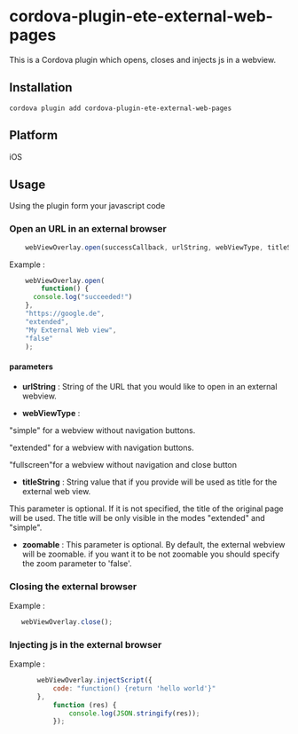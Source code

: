 # cordova-plugin-ete-external-web-pages
This is a Cordova plugin which opens, closes and injects js in a webview.

## Installation

    cordova plugin add cordova-plugin-ete-external-web-pages

## Platform 
iOS

## Usage
Using the plugin form your javascript code 

### Open an URL in an external browser 

```javascript
    webViewOverlay.open(successCallback, urlString, webViewType, titleString, zoomable);
```
Example :
```javascript
    webViewOverlay.open(
        function() {
      console.log("succeeded!")
    }, 
    "https://google.de", 
    "extended", 
    "My External Web view", 
    "false"
    );
```
#### parameters
* **urlString** : 
String of the URL that you would like to open in an external webview.

* **webViewType** :

"simple" for a webview without navigation buttons.


"extended" for a webview with navigation buttons.


"fullscreen"for a webview without navigation and close button
 
* **titleString** : 
String value that if you provide will be used as title for the external web view. 

This parameter is optional. If it is not specified, the title of the original page will be used.
The title will be only visible in the modes "extended" and "simple".


* **zoomable** :
This parameter is optional. By default, the external webview will be zoomable. if you want it to be not zoomable you should specify the zoom parameter to 'false'.

### Closing the external browser
Example :
 ```javascript
    webViewOverlay.close();
```


### Injecting js in the external browser
Example :
 ```javascript
        webViewOverlay.injectScript({
            code: "function() {return 'hello world'}"
        },
            function (res) {
                console.log(JSON.stringify(res));
            });
```
